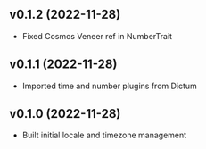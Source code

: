 ## v0.1.2 (2022-11-28)
* Fixed Cosmos Veneer ref in NumberTrait

## v0.1.1 (2022-11-28)
* Imported time and number plugins from Dictum

## v0.1.0 (2022-11-28)
* Built initial locale and timezone management
